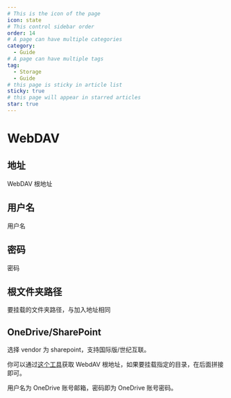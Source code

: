 ```yaml
---
# This is the icon of the page
icon: state
# This control sidebar order
order: 14
# A page can have multiple categories
category:
  - Guide
# A page can have multiple tags
tag:
  - Storage
  - Guide
# this page is sticky in article list
sticky: true
# this page will appear in starred articles
star: true
---
```


# WebDAV

## 地址

WebDAV 根地址

## 用户名

用户名

## 密码

密码

## 根文件夹路径

要挂载的文件夹路径，与加入地址相同

## OneDrive/SharePoint

选择 vendor 为 sharepoint，支持国际版/世纪互联。

你可以通过[这个工具](https://tool.nn.ci/onedrive/webdav)获取 WebdAV 根地址，如果要挂载指定的目录，在后面拼接即可。

用户名为 OneDrive 账号邮箱，密码即为 OneDrive 账号密码。
